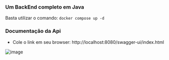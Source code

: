 ### Um BackEnd completo em Java
  Basta utilizar o comando: 
    ``` docker compose up -d ``` 
### Documentação da Api

- Cole o link em seu browser: http://localhost:8080/swagger-ui/index.html

![image](https://github.com/user-attachments/assets/aaf659d3-f967-4cc3-8e21-fca362212fac)

    
    
